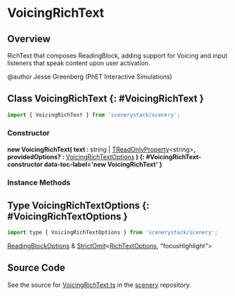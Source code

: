 # VoicingRichText

## Overview

RichText that composes ReadingBlock, adding support for Voicing and input listeners that speak content upon
user activation.

@author Jesse Greenberg (PhET Interactive Simulations)

## Class VoicingRichText {: #VoicingRichText }


```js
import { VoicingRichText } from 'scenerystack/scenery';
```
### Constructor

#### new VoicingRichText( text : <span style="font-weight: 400;"><span style="color: hsla(calc(var(--md-hue) + 180deg),80%,40%,1);">string</span> | [TReadOnlyProperty](../axon/TReadOnlyProperty.md)&lt;<span style="color: hsla(calc(var(--md-hue) + 180deg),80%,40%,1);">string</span>&gt;</span>, providedOptions? : <span style="font-weight: 400;">[VoicingRichTextOptions](../scenery/VoicingRichText.md#VoicingRichTextOptions)</span> ) {: #VoicingRichText-constructor data-toc-label='new VoicingRichText' }

### Instance Methods





## Type VoicingRichTextOptions {: #VoicingRichTextOptions }


```js
import type { VoicingRichTextOptions } from 'scenerystack/scenery';
```


[ReadingBlockOptions](../scenery/ReadingBlock.md#ReadingBlockOptions) &amp; [StrictOmit](../phet-core/StrictOmit.md)&lt;[RichTextOptions](../scenery/RichText.md#RichTextOptions), "focusHighlight"&gt;



## Source Code

See the source for [VoicingRichText.ts](https://github.com/phetsims/scenery/blob/main/js/accessibility/voicing/nodes/VoicingRichText.ts) in the [scenery](https://github.com/phetsims/scenery) repository.
